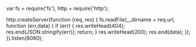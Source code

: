 var fs = require('fs'),
    http = require('http');

http.createServer(function (req, res) {
  fs.readFile(__dirname + req.url, function (err,data) {
    if (err) {
      res.writeHead(404);
      res.end(JSON.stringify(err));
      return;
    }
    res.writeHead(200);
    res.end(data);
  });
}).listen(8080);
